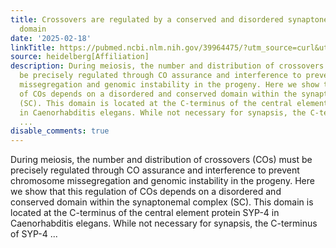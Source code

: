```yaml
---
title: Crossovers are regulated by a conserved and disordered synaptonemal complex
  domain
date: '2025-02-18'
linkTitle: https://pubmed.ncbi.nlm.nih.gov/39964475/?utm_source=curl&utm_medium=rss&utm_campaign=pubmed-2&utm_content=1FakS-2QOkCT8HsMOQP1bCRQ4YzyumYOmxmF0moLsQ3dFB1E9V&fc=20220326224207&ff=20250218170842&v=2.18.0.post9+e462414
source: heidelberg[Affiliation]
description: During meiosis, the number and distribution of crossovers (COs) must
  be precisely regulated through CO assurance and interference to prevent chromosome
  missegregation and genomic instability in the progeny. Here we show that this regulation
  of COs depends on a disordered and conserved domain within the synaptonemal complex
  (SC). This domain is located at the C-terminus of the central element protein SYP-4
  in Caenorhabditis elegans. While not necessary for synapsis, the C-terminus of SYP-4
  ...
disable_comments: true
---
```

During meiosis, the number and distribution of crossovers (COs) must be precisely regulated through CO assurance and interference to prevent chromosome missegregation and genomic instability in the progeny. Here we show that this regulation of COs depends on a disordered and conserved domain within the synaptonemal complex (SC). This domain is located at the C-terminus of the central element protein SYP-4 in Caenorhabditis elegans. While not necessary for synapsis, the C-terminus of SYP-4 ...